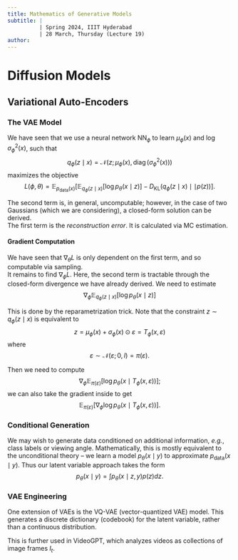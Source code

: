```yaml
---
title: Mathematics of Generative Models
subtitle: |
          | Spring 2024, IIIT Hyderabad
          | 28 March, Thursday (Lecture 19)
author:
---
```


# Diffusion Models
## Variational Auto-Encoders
### The VAE Model
We have seen that we use a neural network $\text{NN}_\phi$ to learn $\mu_\phi(x)$ and $\log \sigma_\phi^2(x)$, such that
$$q_\phi(z \mid x) = \mathcal{N}(z; \mu_\phi(x), \operatorname{diag}(\sigma_\phi^2(x)))$$
maximizes the objective
$$L(\phi, \theta) = \mathbb{E}_{p_\text{data}(x)}\left[\mathbb{E}_{q_\phi(z \mid x)}[\log p_\theta(x \mid z)] - D_\text{KL}(q_\phi(z \mid x) \mid\mid p(z))\right].$$

The second term is, in general, uncomputable; however, in the case of two Gaussians (which we are considering), a closed-form solution can be derived.  
The first term is the *reconstruction error*. It is calculated via MC estimation.

#### Gradient Computation
We have seen that $\nabla_\theta L$ is only dependent on the first term, and so computable via sampling.  
It remains to find $\nabla_\phi L$. Here, the second term is tractable through the closed-form divergence we have already derived. We need to estimate
$$\nabla_\phi \mathbb{E}_{q_\phi(z \mid x)}[\log p_\theta(x \mid z)]$$

This is done by the reparametrization trick. Note that the constraint $z \sim q_\phi(z \mid x)$ is equivalent to
$$z = \mu_\phi(x) + \sigma_\phi(x) \odot \varepsilon = T_\phi(x, \varepsilon)$$
where
$$\varepsilon \sim \mathcal{N}(\varepsilon; 0, I) = \pi(\varepsilon).$$

Then we need to compute
$$\nabla_\phi \mathbb{E}_{\pi(\varepsilon)}\left[\log p_\theta(x \mid T_\phi(x, \varepsilon))\right];$$
we can also take the gradient inside to get
$$\mathbb{E}_{\pi(\varepsilon)}\left[\nabla_\phi\log p_\theta(x \mid T_\phi(x, \varepsilon))\right].$$

### Conditional Generation
We may wish to generate data conditioned on additional information, *e.g.*, class labels or viewing angle. Mathematically, this is mostly equivalent to the unconditional theory – we learn a model $p_\theta(x \mid y)$ to approximate $p_\text{data}(x \mid y)$. Thus our latent variable approach takes the form
$$p_\theta(x \mid y) = \int p_\theta(x \mid z, y)p(z)dz.$$

### VAE Engineering
One extension of VAEs is the VQ-VAE (vector-quantized VAE) model. This generates a discrete dictionary (codebook) for the latent variable, rather than a continuous distribution.

This is further used in VideoGPT, which analyzes videos as collections of image frames $I_t$.